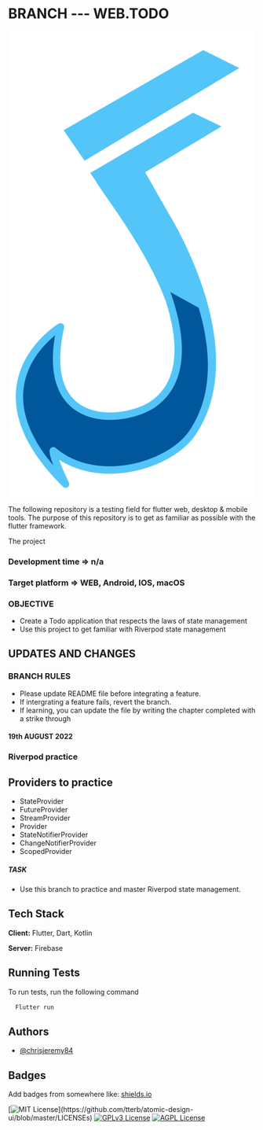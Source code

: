 
# BRANCH --- WEB.TODO

![Logo](https://raw.githubusercontent.com/rrousselGit/flutter_hooks/master/packages/flutter_hooks/flutter-hook.svg?sanitize=true)

The following repository is a testing field for 
flutter web, desktop & mobile tools.
The purpose of this repository is to get as familiar
as possible with the flutter framework.

The project 
### Development time => n/a
### Target platform => WEB, Android, IOS, macOS


### OBJECTIVE
- Create a Todo application that respects the laws of state management
- Use this project to get familiar with Riverpod state management






## UPDATES AND CHANGES

### BRANCH RULES
- Please update README file before integrating a feature.
- If intergrating a feature fails, revert the branch.
- If learning, you can update the file by writing the chapter completed with a strike through




#### 19th AUGUST 2022

### Riverpod practice
## Providers to practice

- StateProvider
- FutureProvider
- StreamProvider
- Provider
- StateNotifierProvider
- ChangeNotifierProvider
- ScopedProvider


##### TASK
- Use this branch to practice and master Riverpod state management.


## Tech Stack

**Client:** Flutter, Dart, Kotlin

**Server:** Firebase


## Running Tests

To run tests, run the following command

```bash
  Flutter run
```


## Authors

- [@chrisjeremy84](https://github.com/chrisjeremy84)


## Badges

Add badges from somewhere like: [shields.io](https://shields.io/)

[![MIT License](https://img.shields.io/apm/l/atomic-design-ui.svg?)](https://github.com/tterb/atomic-design-ui/blob/master/LICENSEs)
[![GPLv3 License](https://img.shields.io/badge/License-GPL%20v3-yellow.svg)](https://opensource.org/licenses/)
[![AGPL License](https://img.shields.io/badge/license-AGPL-blue.svg)](http://www.gnu.org/licenses/agpl-3.0)


